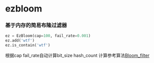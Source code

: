 # ezbloom

### 基于内存的简易布隆过滤器 


```python
ez = EzBloom(cap=100, fail_rate=0.001)
ez.add('wtf')
ez.is_contain('wtf')
```

根据cap fail_rate自动计算bit_size hash_count 计算参考算法[Bloom_filter]

[Bloom_filter]: https://en.wikipedia.org/wiki/Bloom_filter#Probability_of_false_positives 